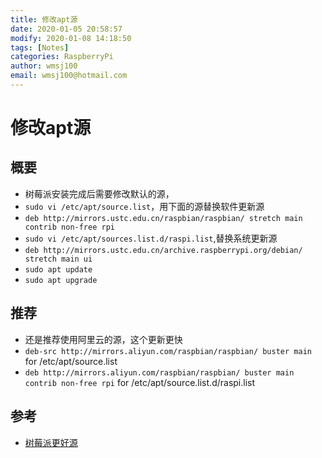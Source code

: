 ```yaml
---
title: 修改apt源
date: 2020-01-05 20:58:57
modify: 2020-01-08 14:18:50
tags: [Notes]
categories: RaspberryPi
author: wmsj100
email: wmsj100@hotmail.com
---
```


# 修改apt源

## 概要

- 树莓派安装完成后需要修改默认的源，
- `sudo vi /etc/apt/source.list`，用下面的源替换软件更新源
- `deb http://mirrors.ustc.edu.cn/raspbian/raspbian/ stretch main contrib non-free rpi`
- `sudo vi /etc/apt/sources.list.d/raspi.list`,替换系统更新源
- `deb http://mirrors.ustc.edu.cn/archive.raspberrypi.org/debian/ stretch main ui`
- `sudo apt update`
- `sudo apt upgrade`

## 推荐

- 还是推荐使用阿里云的源，这个更新更快
- `deb-src http://mirrors.aliyun.com/raspbian/raspbian/ buster main` for /etc/apt/source.list
- `deb http://mirrors.aliyun.com/raspbian/raspbian/ buster main contrib non-free rpi` for /etc/apt/source.list.d/raspi.list
## 参考

- [树莓派更好源](https://www.jianshu.com/p/768f0181672b)
